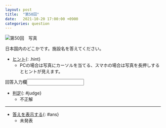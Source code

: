 ```yaml
---
layout: post
title:  "第50回"
date:   2021-10-20 17:00:00 +0900
categories: question
---
```


![第50回　写真](/kokodoko/images/q50.jpg "飯田線の駅")

日本国内のどこかです。施設名を答えてください。

- [ヒント](javascript:void(0)){: .hint}
   - PCの場合は写真にカーソルを当てる、スマホの場合は写真を長押しするとヒントが見えます。

<label>回答入力欄<input type="text" id="test" name="test"></label>

- [判定](javascript:void(0)){: #judge}
   - 不正解

---

- [答えを表示する](javascript:void(0)){: #ans}  
   - 未発表
